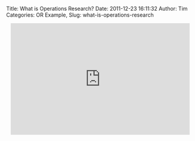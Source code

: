Title: What is Operations Research?
Date: 2011-12-23 16:11:32
Author: Tim
Categories: OR Example,
Slug: what-is-operations-research

<span class='embed-youtube' style='text-align:center; display: block;'><iframe class='youtube-player' type='text/html' width='480' height='300' src='http://www.youtube.com/embed/3390-IYcLiQ?version=3&#038;rel=1&#038;fs=1&#038;showsearch=0&#038;showinfo=1&#038;iv_load_policy=1&#038;wmode=transparent' frameborder='0'></iframe></span>
